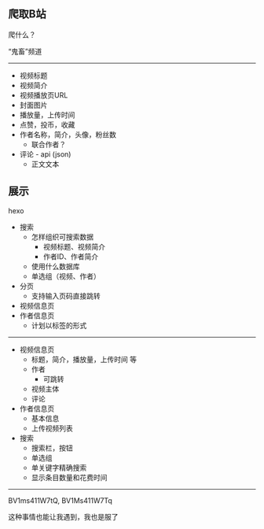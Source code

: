 ## 爬取B站

爬什么？

“鬼畜”频道

---

- 视频标题
- 视频简介
- 视频播放页URL
- 封面图片
- 播放量，上传时间
- 点赞，投币，收藏
- 作者名称，简介，头像，粉丝数
  - 联合作者？
- 评论 - api (json)
  - 正文文本

## 展示

hexo

- 搜索
  - 怎样组织可搜索数据
    - 视频标题、视频简介
    - 作者ID、作者简介
  - 使用什么数据库
  - 单选组（视频、作者）
- 分页
  - 支持输入页码直接跳转
- 视频信息页
- 作者信息页
  - 计划以标签的形式

---

- 视频信息页
  - 标题，简介，播放量，上传时间 等
  - 作者
    - 可跳转
  - 视频主体
  - 评论
- 作者信息页
  - 基本信息
  - 上传视频列表
- 搜索
  - 搜索栏，按钮
  - 单选组
  - 单关键字精确搜索
  - 显示条目数量和花费时间

---

BV1ms411W7tQ, BV1Ms411W7Tq

这种事情也能让我遇到，我也是服了

